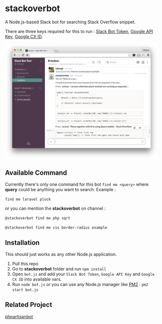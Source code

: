 # stackoverbot

A Node.js-based Slack bot for searching Stack Overflow snippet.

There are three keys required for this to run : [Slack Bot Token](https://my.slack.com/services/new/bot), [Google API Key](https://code.google.com/apis/console/), [Google CX ID](http://www.google.com/cse/manage/create).

![Screenshot](https://raw.githubusercontent.com/hdytsgt/stackoverbot/master/media/screenshot.png)

## Available Command

Currently there's only one command for this bot `find me <query>` where **query** could be anything you want to search. Example :

`find me laravel pluck`

or you can mention the **stackoverbot** on channel :

`@stackoverbot find me php sqrt`

`@stackoverbot find me css border-radius example`



## Installation

This should just works as any other Node.js application. 

1. Pull this repo
2. Go to **stackoverbot** folder and run `npm install`
3. Open `bot.js` and add your `Slack Bot Token`, `Google API Key` and `Google CX ID` into available vars. 
4. Run `node bot.js` or you can use any Node.js manager like [PM2](https://github.com/Unitech/PM2/) : `pm2 start bot.js`




## Related Project

[phpartisanbot](https://github.com/hdytsgt/phpartisanbot)


